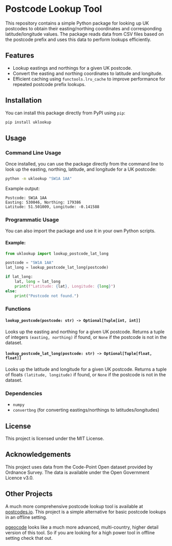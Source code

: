 # Postcode Lookup Tool

This repository contains a simple Python package for looking up UK postcodes to obtain their easting/northing coordinates and corresponding latitude/longitude values. The package reads data from CSV files based on the postcode prefix and uses this data to perform lookups efficiently.

## Features

- Lookup eastings and northings for a given UK postcode.
- Convert the easting and northing coordinates to latitude and longitude.
- Efficient caching using `functools.lru_cache` to improve performance for repeated postcode prefix lookups.
  
## Installation

You can install this package directly from PyPI using `pip`:

```bash
pip install uklookup
```

## Usage

### Command Line Usage

Once installed, you can use the package directly from the command line to look up the easting, northing, latitude, and longitude for a UK postcode:

```bash
python -m uklookup "SW1A 1AA"
```

Example output:

```
Postcode: SW1A 1AA
Easting: 530046, Northing: 179386
Latitude: 51.501009, Longitude: -0.141588
```

### Programmatic Usage

You can also import the package and use it in your own Python scripts.

#### Example:

```python
from uklookup import lookup_postcode_lat_long

postcode = "SW1A 1AA"
lat_long = lookup_postcode_lat_long(postcode)

if lat_long:
    lat, long = lat_long
    print(f"Latitude: {lat}, Longitude: {long}")
else:
    print("Postcode not found.")
```

### Functions

#### `lookup_postcode(postcode: str) -> Optional[Tuple[int, int]]`
Looks up the easting and northing for a given UK postcode. Returns a tuple of integers `(easting, northing)` if found, or `None` if the postcode is not in the dataset.

#### `lookup_postcode_lat_long(postcode: str) -> Optional[Tuple[float, float]]`
Looks up the latitude and longitude for a given UK postcode. Returns a tuple of floats `(latitude, longitude)` if found, or `None` if the postcode is not in the dataset.

### Dependencies

- `numpy`
- `convertbng` (for converting eastings/northings to latitudes/longitudes)

## License

This project is licensed under the MIT License.

## Acknowledgements

This project uses data from the Code-Point Open dataset provided by Ordnance Survey. The data is available under the Open Government Licence v3.0.

## Other Projects
A much more comprehensive postcode lookup tool is available at [postcodes.io](https://postcodes.io/). This project is a simple alternative for basic postcode lookups in an offline setting.

[pgeocode](https://github.com/symerio/pgeocode) looks like a much more advanced, multi-country, higher detail version of this tool. So if you are looking for a high power tool in offline setting check that out.
